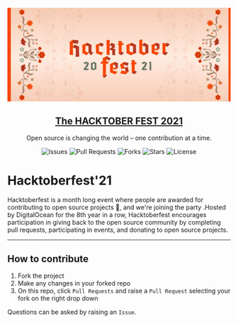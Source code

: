 ![image](./logohack.jpg)

<p align="center">
  <a href="https://hacktoberfest.digitalocean.com/">
    <h2 align="center">The <b>HACKTOBER FEST 2021</b></h2>
  </a>
</p>
<p align="center">Open source is changing the world – one contribution at a time.</p>

<div align="center">

![Issues](https://img.shields.io/github/issues/dark-coder-cat/Hactoberfest2021)
![Pull Requests](https://img.shields.io/github/issues-pr/dark-coder-cat/Hactoberfest2021)
![Forks](https://img.shields.io/github/forks/dark-coder-cat/Hactoberfest2021)
![Stars](https://img.shields.io/github/stars/dark-coder-cat/Hactoberfest2021)
![License](https://img.shields.io/github/license/dark-coder-cat/Hactoberfest2021)

</div>

# Hacktoberfest'21

Hacktoberfest is a month long event where people are awarded for contributing to open source projects 🙌, and we're joining the party .Hosted by DigitalOcean for the 8th year in a row, Hacktoberfest encourages participation in giving back to the open source community by completing pull requests, participating in events, and donating to open source projects.

---

## How to contribute

1. Fork the project
2. Make any changes in your forked repo
3. On this repo, click `Pull Requests` and raise a `Pull Request` selecting your fork on the right drop down

Questions can be asked by raising an `Issue`.


